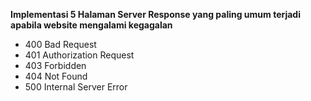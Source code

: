 **Implementasi 5 Halaman Server Response yang paling umum terjadi apabila website mengalami kegagalan**
- 400 Bad Request
- 401 Authorization Request
- 403 Forbidden
- 404 Not Found
- 500 Internal Server Error